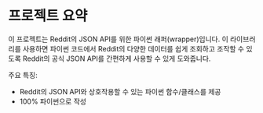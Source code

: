 # 프로젝트 요약

이 프로젝트는 Reddit의 JSON API를 위한 파이썬 래퍼(wrapper)입니다. 
이 라이브러리를 사용하면 파이썬 코드에서 Reddit의 다양한 데이터를 쉽게 조회하고 조작할 수 있도록 Reddit의 공식 JSON API를 간편하게 사용할 수 있게 도와줍니다.

주요 특징:
- Reddit의 JSON API와 상호작용할 수 있는 파이썬 함수/클래스를 제공
- 100% 파이썬으로 작성
